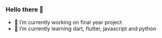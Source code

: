 ### Hello there 👋





- 🔭 I’m currently working on final year project
- 🌱 I’m currently learning dart, flutter, javascript and python
